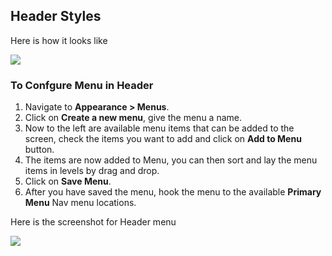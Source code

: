 
## Header Styles

Here is how it looks like

![](http://transvelo.github.io/docs/playhouse/images/header-style.png)

### To Confgure Menu in Header
1. Navigate to **Appearance > Menus**.
2. Click on **Create a new menu**, give the menu a name.
3. Now to the left are available menu items that can be added to the screen, check the items you want to add and click on **Add to Menu** button.
4. The items are now added to Menu, you can then sort and lay the menu items in levels by drag and drop.
5. Click on **Save Menu**.
6. After you have saved the menu, hook the menu to the available **Primary Menu** Nav menu locations.

Here is the screenshot for Header menu

![](http://transvelo.github.io/docs/playhouse/images/header-menu.png)

